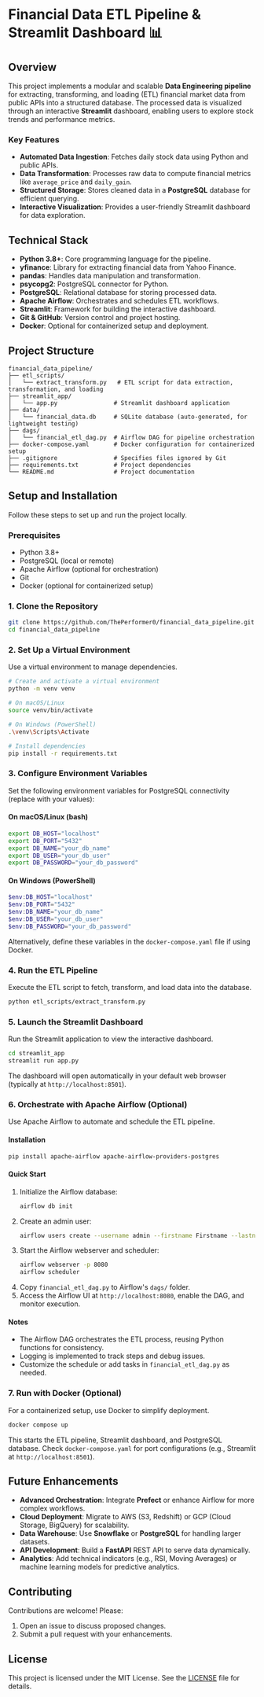 # Financial Data ETL Pipeline & Streamlit Dashboard 📊

## Overview

This project implements a modular and scalable **Data Engineering pipeline** for extracting, transforming, and loading (ETL) financial market data from public APIs into a structured database. The processed data is visualized through an interactive **Streamlit** dashboard, enabling users to explore stock trends and performance metrics.

### Key Features
- **Automated Data Ingestion**: Fetches daily stock data using Python and public APIs.
- **Data Transformation**: Processes raw data to compute financial metrics like `average_price` and `daily_gain`.
- **Structured Storage**: Stores cleaned data in a **PostgreSQL** database for efficient querying.
- **Interactive Visualization**: Provides a user-friendly Streamlit dashboard for data exploration.

## Technical Stack

- **Python 3.8+**: Core programming language for the pipeline.
- **yfinance**: Library for extracting financial data from Yahoo Finance.
- **pandas**: Handles data manipulation and transformation.
- **psycopg2**: PostgreSQL connector for Python.
- **PostgreSQL**: Relational database for storing processed data.
- **Apache Airflow**: Orchestrates and schedules ETL workflows.
- **Streamlit**: Framework for building the interactive dashboard.
- **Git & GitHub**: Version control and project hosting.
- **Docker**: Optional for containerized setup and deployment.

## Project Structure

```
financial_data_pipeline/
├── etl_scripts/
│   └── extract_transform.py   # ETL script for data extraction, transformation, and loading
├── streamlit_app/
│   └── app.py                # Streamlit dashboard application
├── data/
│   └── financial_data.db     # SQLite database (auto-generated, for lightweight testing)
├── dags/
│   └── financial_etl_dag.py  # Airflow DAG for pipeline orchestration
├── docker-compose.yaml       # Docker configuration for containerized setup
├── .gitignore                # Specifies files ignored by Git
├── requirements.txt          # Project dependencies
└── README.md                 # Project documentation
```

## Setup and Installation

Follow these steps to set up and run the project locally.

### Prerequisites
- Python 3.8+
- PostgreSQL (local or remote)
- Apache Airflow (optional for orchestration)
- Git
- Docker (optional for containerized setup)

### 1. Clone the Repository

```bash
git clone https://github.com/ThePerformer0/financial_data_pipeline.git
cd financial_data_pipeline
```

### 2. Set Up a Virtual Environment

Use a virtual environment to manage dependencies.

```bash
# Create and activate a virtual environment
python -m venv venv

# On macOS/Linux
source venv/bin/activate

# On Windows (PowerShell)
.\venv\Scripts\Activate

# Install dependencies
pip install -r requirements.txt
```

### 3. Configure Environment Variables

Set the following environment variables for PostgreSQL connectivity (replace with your values):

#### On macOS/Linux (bash)
```bash
export DB_HOST="localhost"
export DB_PORT="5432"
export DB_NAME="your_db_name"
export DB_USER="your_db_user"
export DB_PASSWORD="your_db_password"
```

#### On Windows (PowerShell)
```powershell
$env:DB_HOST="localhost"
$env:DB_PORT="5432"
$env:DB_NAME="your_db_name"
$env:DB_USER="your_db_user"
$env:DB_PASSWORD="your_db_password"
```

Alternatively, define these variables in the `docker-compose.yaml` file if using Docker.

### 4. Run the ETL Pipeline

Execute the ETL script to fetch, transform, and load data into the database.

```bash
python etl_scripts/extract_transform.py
```

### 5. Launch the Streamlit Dashboard

Run the Streamlit application to view the interactive dashboard.

```bash
cd streamlit_app
streamlit run app.py
```

The dashboard will open automatically in your default web browser (typically at `http://localhost:8501`).

### 6. Orchestrate with Apache Airflow (Optional)

Use Apache Airflow to automate and schedule the ETL pipeline.

#### Installation
```bash
pip install apache-airflow apache-airflow-providers-postgres
```

#### Quick Start
1. Initialize the Airflow database:
   ```bash
   airflow db init
   ```
2. Create an admin user:
   ```bash
   airflow users create --username admin --firstname Firstname --lastname Lastname --role Admin --email admin@example.com --password admin
   ```
3. Start the Airflow webserver and scheduler:
   ```bash
   airflow webserver -p 8080
   airflow scheduler
   ```
4. Copy `financial_etl_dag.py` to Airflow's `dags/` folder.
5. Access the Airflow UI at `http://localhost:8080`, enable the DAG, and monitor execution.

#### Notes
- The Airflow DAG orchestrates the ETL process, reusing Python functions for consistency.
- Logging is implemented to track steps and debug issues.
- Customize the schedule or add tasks in `financial_etl_dag.py` as needed.

### 7. Run with Docker (Optional)

For a containerized setup, use Docker to simplify deployment.

```bash
docker compose up
```

This starts the ETL pipeline, Streamlit dashboard, and PostgreSQL database. Check `docker-compose.yaml` for port configurations (e.g., Streamlit at `http://localhost:8501`).

## Future Enhancements

- **Advanced Orchestration**: Integrate **Prefect** or enhance Airflow for more complex workflows.
- **Cloud Deployment**: Migrate to AWS (S3, Redshift) or GCP (Cloud Storage, BigQuery) for scalability.
- **Data Warehouse**: Use **Snowflake** or **PostgreSQL** for handling larger datasets.
- **API Development**: Build a **FastAPI** REST API to serve data dynamically.
- **Analytics**: Add technical indicators (e.g., RSI, Moving Averages) or machine learning models for predictive analytics.

## Contributing

Contributions are welcome! Please:
1. Open an issue to discuss proposed changes.
2. Submit a pull request with your enhancements.

## License

This project is licensed under the MIT License. See the [LICENSE](LICENSE) file for details.